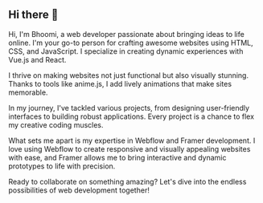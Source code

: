 ## Hi there 👋

Hi, I'm Bhoomi, a web developer passionate about bringing ideas to life online. I'm your go-to person for crafting awesome websites using HTML, CSS, and JavaScript. I specialize in creating dynamic experiences with Vue.js and React.

I thrive on making websites not just functional but also visually stunning. Thanks to tools like anime.js, I add lively animations that make sites memorable.

In my journey, I've tackled various projects, from designing user-friendly interfaces to building robust applications. Every project is a chance to flex my creative coding muscles.

What sets me apart is my expertise in Webflow and Framer development. I love using Webflow to create responsive and visually appealing websites with ease, and Framer allows me to bring interactive and dynamic prototypes to life with precision.

Ready to collaborate on something amazing? Let's dive into the endless possibilities of web development together!
